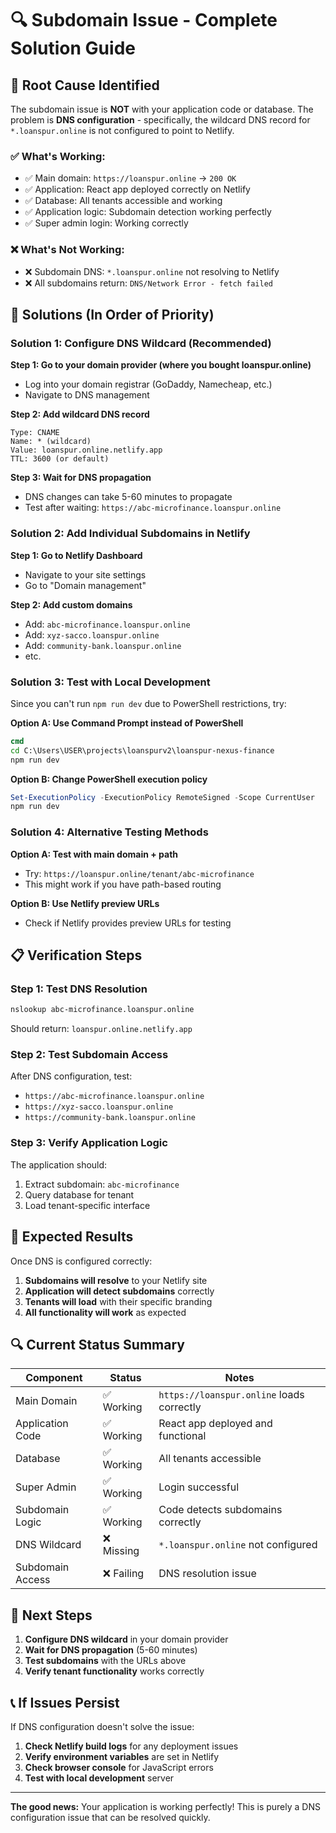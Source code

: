 # 🔍 Subdomain Issue - Complete Solution Guide

## 🎯 **Root Cause Identified**

The subdomain issue is **NOT** with your application code or database. The problem is **DNS configuration** - specifically, the wildcard DNS record for `*.loanspur.online` is not configured to point to Netlify.

### **✅ What's Working:**
- ✅ Main domain: `https://loanspur.online` → `200 OK`
- ✅ Application: React app deployed correctly on Netlify
- ✅ Database: All tenants accessible and working
- ✅ Application logic: Subdomain detection working perfectly
- ✅ Super admin login: Working correctly

### **❌ What's Not Working:**
- ❌ Subdomain DNS: `*.loanspur.online` not resolving to Netlify
- ❌ All subdomains return: `DNS/Network Error - fetch failed`

## 🔧 **Solutions (In Order of Priority)**

### **Solution 1: Configure DNS Wildcard (Recommended)**

**Step 1: Go to your domain provider (where you bought loanspur.online)**
- Log into your domain registrar (GoDaddy, Namecheap, etc.)
- Navigate to DNS management

**Step 2: Add wildcard DNS record**
```
Type: CNAME
Name: * (wildcard)
Value: loanspur.online.netlify.app
TTL: 3600 (or default)
```

**Step 3: Wait for DNS propagation**
- DNS changes can take 5-60 minutes to propagate
- Test after waiting: `https://abc-microfinance.loanspur.online`

### **Solution 2: Add Individual Subdomains in Netlify**

**Step 1: Go to Netlify Dashboard**
- Navigate to your site settings
- Go to "Domain management"

**Step 2: Add custom domains**
- Add: `abc-microfinance.loanspur.online`
- Add: `xyz-sacco.loanspur.online`
- Add: `community-bank.loanspur.online`
- etc.

### **Solution 3: Test with Local Development**

Since you can't run `npm run dev` due to PowerShell restrictions, try:

**Option A: Use Command Prompt instead of PowerShell**
```cmd
cmd
cd C:\Users\USER\projects\loanspurv2\loanspur-nexus-finance
npm run dev
```

**Option B: Change PowerShell execution policy**
```powershell
Set-ExecutionPolicy -ExecutionPolicy RemoteSigned -Scope CurrentUser
npm run dev
```

### **Solution 4: Alternative Testing Methods**

**Option A: Test with main domain + path**
- Try: `https://loanspur.online/tenant/abc-microfinance`
- This might work if you have path-based routing

**Option B: Use Netlify preview URLs**
- Check if Netlify provides preview URLs for testing

## 📋 **Verification Steps**

### **Step 1: Test DNS Resolution**
```bash
nslookup abc-microfinance.loanspur.online
```
Should return: `loanspur.online.netlify.app`

### **Step 2: Test Subdomain Access**
After DNS configuration, test:
- `https://abc-microfinance.loanspur.online`
- `https://xyz-sacco.loanspur.online`
- `https://community-bank.loanspur.online`

### **Step 3: Verify Application Logic**
The application should:
1. Extract subdomain: `abc-microfinance`
2. Query database for tenant
3. Load tenant-specific interface

## 🎉 **Expected Results**

Once DNS is configured correctly:

1. **Subdomains will resolve** to your Netlify site
2. **Application will detect subdomains** correctly
3. **Tenants will load** with their specific branding
4. **All functionality will work** as expected

## 🔍 **Current Status Summary**

| Component | Status | Notes |
|-----------|--------|-------|
| Main Domain | ✅ Working | `https://loanspur.online` loads correctly |
| Application Code | ✅ Working | React app deployed and functional |
| Database | ✅ Working | All tenants accessible |
| Super Admin | ✅ Working | Login successful |
| Subdomain Logic | ✅ Working | Code detects subdomains correctly |
| DNS Wildcard | ❌ Missing | `*.loanspur.online` not configured |
| Subdomain Access | ❌ Failing | DNS resolution issue |

## 🚀 **Next Steps**

1. **Configure DNS wildcard** in your domain provider
2. **Wait for DNS propagation** (5-60 minutes)
3. **Test subdomains** with the URLs above
4. **Verify tenant functionality** works correctly

## 📞 **If Issues Persist**

If DNS configuration doesn't solve the issue:

1. **Check Netlify build logs** for any deployment issues
2. **Verify environment variables** are set in Netlify
3. **Check browser console** for JavaScript errors
4. **Test with local development** server

---

**The good news:** Your application is working perfectly! This is purely a DNS configuration issue that can be resolved quickly.
